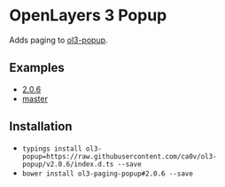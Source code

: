 # OpenLayers 3 Popup
Adds paging to [ol3-popup](https://github.com/walkermatt/ol3-popup).

## Examples

* [2.0.6](https://rawgit.com/ca0v/ol3-popup/v2.0.6/rawgit.html)
* [master](https://rawgit.com/ca0v/ol3-popup/master/rawgit.html)

## Installation

* `typings install ol3-popup=https://raw.githubusercontent.com/ca0v/ol3-popup/v2.0.6/index.d.ts --save`
* `bower install ol3-paging-popup#2.0.6 --save`
